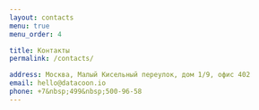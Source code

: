 ```yaml
---
layout: contacts
menu: true
menu_order: 4

title: Контакты
permalink: /contacts/

address: Москва, Малый Кисельный переулок, дом 1/9, офис 402
email: hello@datacoon.io
phone: +7&nbsp;499&nbsp;500-96-58
---
```



